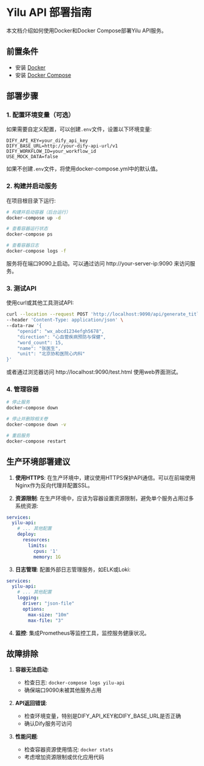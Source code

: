 # Yilu API 部署指南

本文档介绍如何使用Docker和Docker Compose部署Yilu API服务。

## 前置条件

- 安装 [Docker](https://docs.docker.com/get-docker/)
- 安装 [Docker Compose](https://docs.docker.com/compose/install/)

## 部署步骤

### 1. 配置环境变量（可选）

如果需要自定义配置，可以创建`.env`文件，设置以下环境变量:

```
DIFY_API_KEY=your_dify_api_key
DIFY_BASE_URL=http://your-dify-api-url/v1
DIFY_WORKFLOW_ID=your_workflow_id
USE_MOCK_DATA=false
```

如果不创建`.env`文件，将使用docker-compose.yml中的默认值。

### 2. 构建并启动服务

在项目根目录下运行:

```bash
# 构建并启动容器（后台运行）
docker-compose up -d

# 查看容器运行状态
docker-compose ps

# 查看容器日志
docker-compose logs -f
```

服务将在端口9090上启动。可以通过访问 http://your-server-ip:9090 来访问服务。

### 3. 测试API

使用curl或其他工具测试API:

```bash
curl --location --request POST 'http://localhost:9090/api/generate_titles' \
--header 'Content-Type: application/json' \
--data-raw '{
    "openid": "wx_abcd1234efgh5678",
    "direction": "心血管疾病预防与保健",
    "word_count": 15,
    "name": "张医生",
    "unit": "北京协和医院心内科"
}'
```

或者通过浏览器访问 http://localhost:9090/test.html 使用web界面测试。

### 4. 管理容器

```bash
# 停止服务
docker-compose down

# 停止并删除相关卷
docker-compose down -v

# 重启服务
docker-compose restart
```

## 生产环境部署建议

1. **使用HTTPS**: 在生产环境中，建议使用HTTPS保护API通信。可以在前端使用Nginx作为反向代理并配置SSL。

2. **资源限制**: 在生产环境中，应该为容器设置资源限制，避免单个服务占用过多系统资源:

```yaml
services:
  yilu-api:
    # ... 其他配置
    deploy:
      resources:
        limits:
          cpus: '1'
          memory: 1G
```

3. **日志管理**: 配置外部日志管理服务，如ELK或Loki:

```yaml
services:
  yilu-api:
    # ... 其他配置
    logging:
      driver: "json-file"
      options:
        max-size: "10m"
        max-file: "3"
```

4. **监控**: 集成Prometheus等监控工具，监控服务健康状况。

## 故障排除

1. **容器无法启动**:
   - 检查日志: `docker-compose logs yilu-api`
   - 确保端口9090未被其他服务占用

2. **API返回错误**:
   - 检查环境变量，特别是DIFY_API_KEY和DIFY_BASE_URL是否正确
   - 确认Dify服务可访问

3. **性能问题**:
   - 检查容器资源使用情况: `docker stats`
   - 考虑增加资源限制或优化应用代码 